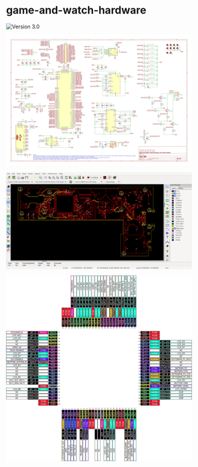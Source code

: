 # game-and-watch-hardware
![Version 3.0](https://raw.githubusercontent.com/Upcycle-Electronics/game-and-watch-hardware/main/Images-Version-Current/GnWtrace3v0.jpg "Version 3.0")


![Version 1.1](https://raw.githubusercontent.com/Upcycle-Electronics/game-and-watch-hardware/main/Images-Version-Current/GnWschematic1v1.jpg "Version 1.1")


![progress](https://raw.githubusercontent.com/Upcycle-Electronics/game-and-watch-hardware/main/Images-Version-Current/workinprogress/progress.jpg "progress")


![PinMap](https://raw.githubusercontent.com/Upcycle-Electronics/game-and-watch-hardware/main/Images-Version-Current/GnWuCpinmap-port-oriented.jpg "PinMap")
